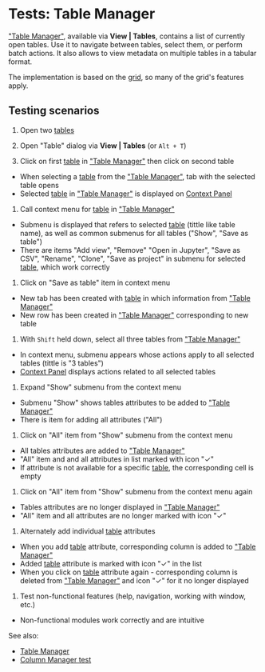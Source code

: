 <!-- TITLE: Tests: Table Manager -->
<!-- SUBTITLE: -->

# Tests: Table Manager

["Table Manager"](table-manager.md), available via **View | Tables**, contains a list of currently open tables. Use it
to navigate between tables, select them, or perform batch actions. It also allows to view metadata on multiple tables in
a tabular format.

The implementation is based on the [grid](../visualize/viewers/grid.md), so many of the grid's features apply.

## Testing scenarios

1. Open two [tables](table.md)

1. Open "Table" dialog via **View | Tables** (or ```Alt + T```)

1. Click on first [table](table.md) in ["Table Manager"](table-manager.md) then click on second table

* When selecting a [table](table.md) from the ["Table Manager"](table-manager.md), tab with the selected table opens
* Selected [table](table.md) in ["Table Manager"](table-manager.md) is displayed
  on [Context Panel](../datagrok/navigation/panels/panels.md#context-panel)

1. Call context menu for [table](table.md) in ["Table Manager"](table-manager.md)

* Submenu is displayed that refers to selected [table](table.md) (tittle like table name), as well as common submenus
  for all tables ("Show", "Save as table")
* There are items "Add view", "Remove" "Open in Jupyter", "Save as CSV", "Rename", "Clone", "Save as project" in submenu
  for selected [table](table.md), which work correctly

1. Click on "Save as table" item in context menu

* New tab has been created with [table](table.md) in which information from
  ["Table Manager"](table-manager.md)
* New row has been created in ["Table Manager"](table-manager.md) corresponding to new table

1. With ```Shift``` held down, select all three tables from ["Table Manager"](table-manager.md)

* In context menu, submenu appears whose actions apply to all selected tables (tittle is "3 tables")
* [Context Panel](../datagrok/navigation/panels/panels.md#context-panel) displays actions related to all selected tables

1. Expand "Show" submenu from the context menu

* Submenu "Show" shows tables attributes to be added to ["Table Manager"](table-manager.md)
* There is item for adding all attributes ("All")

1. Click on "All" item from "Show" submenu from the context menu

* All tables attributes are added to ["Table Manager"](table-manager.md)
* "All" item and and all attributes in list marked with icon "✓"
* If attribute is not available for a specific [table](table.md), the corresponding cell is empty

1. Click on "All" item from "Show" submenu from the context menu again

* Tables attributes are no longer displayed in ["Table Manager"](table-manager.md)
* "All" item and all attributes are no longer marked with icon "✓"

1. Alternately add individual [table](table.md) attributes

* When you add [table](table.md) attribute, corresponding column is added to ["Table Manager"](table-manager.md)
* Added [table](table.md) attribute is marked with icon "✓" in the list
* When you click on [table](table.md) attribute again - corresponding column is deleted from
  ["Table Manager"](table-manager.md) and icon "✓" for it no longer displayed

1. Test non-functional features (help, navigation, working with window, etc.)

* Non-functional modules work correctly and are intuitive

See also:

* [Table Manager](table-manager.md)
* [Column Manager test](../explore/column-manager-test.md)
